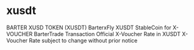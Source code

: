 # xusdt
BARTER XUSD TOKEN (XUSDT)
BarterxFly XUSDT StableCoin for X-VOUCHER BarterTrade Transaction 
Official X-Voucher Rate in XUSDT
X-Voucher Rate subject to change without prior notice
